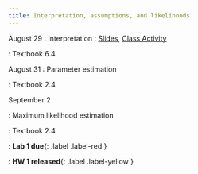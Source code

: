 ```yaml
---
title: Interpretation, assumptions, and likelihoods
---
```


August 29
: Interpretation
  : [Slides](https://sta214-f22.github.io/slides/lecture_4.pdf), [Class Activity](https://sta214-f22.github.io/class_activities/ca_lecture4.html)
  
: Textbook 6.4


August 31
: Parameter estimation
  
: Textbook 2.4

September 2

: Maximum likelihood estimation
  
: Textbook 2.4

: **Lab 1 due**{: .label .label-red }

: **HW 1 released**{: .label .label-yellow }